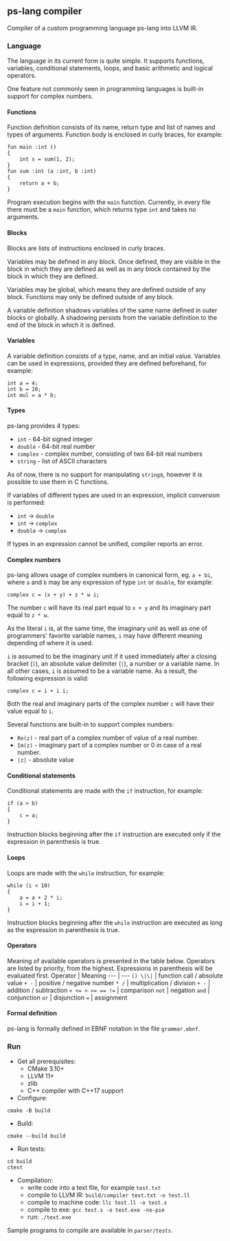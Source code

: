 ## ps-lang compiler
Compiler of a custom programming language ps-lang into LLVM IR.

### Language
The language in its current form is quite simple. It supports functions, variables, conditional statements, loops, and basic arithmetic and logical operators.

One feature not commonly seen in programming languages is built-in support for complex numbers.

#### Functions
Function definition consists of its name, return type and list of names and types of arguments. Function body is enclosed in curly braces, for example:
```
fun main :int ()
{
    int s = sum(1, 2);
}
fun sum :int (a :int, b :int) 
{
    return a + b;
}
```
Program execution begins with the `main` function. Currently, in every file there must be a `main` function, which returns type `int` and takes no arguments.

#### Blocks
Blocks are lists of instructions enclosed in curly braces.

Variables may be defined in any block. Once defined, they are visible in the block in which they are defined as well as in any block contained by the block in which they are defined.

Variables may be global, which means they are defined outside of any block. Functions may only be defined outside of any block.

A variable definition shadows variables of the same name defined in outer blocks or globally. A shadowing persists from the variable definition to the end of the block in which it is defined.

#### Variables
A variable definition consists of a type, name, and an initial value. Variables can be used in expressions, provided they are defined beforehand, for example:
```
int a = 4;
int b = 20;
int mul = a * b;
```

#### Types
ps-lang provides 4 types:
- `int` - 64-bit signed integer
- `double` - 64-bit real number
- `complex` - complex number, consisting of two 64-bit real numbers
- `string` - list of ASCII characters

As of now, there is no support for manipulating `string`s, however it is possible to use them in C functions.

If variables of different types are used in an expression, implicit conversion is performed:
- `int` -> `double`
- `int` -> `complex`
- `double` -> `complex`

If types in an expression cannot be unified, compiler reports an error.

#### Complex numbers
ps-lang allows usage of complex numbers in canonical form, eg. `a + bi`, where `a` and `b` may be any expression of type `int` or `double`, for example:
```
complex c = (x + y) + z * w i;
```
The number `c` will have its real part equal to `x + y` and its imaginary part equal to `z * w`.

As the literal `i` is, at the same time, the imaginary unit as well as one of programmers' favorite variable names, `i` may have different meaning depending of where it is used.

`i` is assumed to be the imaginary unit if it used immediately after a closing bracket (`)`), an absolute value delimiter (`|`), a number or a variable name. In all other cases, `i` is assumed to be a variable name. As a result, the following expression is valid:
```
complex c = i + i i;
```
Both the real and imaginary parts of the complex number `c` will have their value equal to `i`.

Several functions are built-in to support complex numbers:
- `Re(z)` - real part of a complex number of value of a real number.
- `Im(z)` - imaginary part of a complex number or 0 in case of a real number.
- `|z|` - absolute value

#### Conditional statements
Conditional statements are made with the `if` instruction, for example:
```
if (a > b)
{
    c = a;
}
```
Instruction blocks beginning after the `if` instruction are executed only if the expression in parenthesis is true.

#### Loops
Loops are made with the `while` instruction, for example:
```
while (i < 10)
{
    a = a + 2 * i;
    i = i + 1;
}
```
Instruction blocks beginning after the `while` instruction are executed as long as the expression in parenthesis is true.

#### Operators
Meaning of available operators is presented in the table below. Operators are listed by priority, from the highest. Expressions in parenthesis will be evaluated first.
Operator | Meaning 
--- | ---
`() \|\|` | function call / absolute value
`+ -` | positive / negative number
`* /` | multiplication / division
`+ -` | addition / subtraction
`< <= > >= == !=` | comparison
`not` | negation
`and` | conjunction
`or` | disjunction
`=` | assignment

#### Formal definition
ps-lang is formally defined in EBNF notation in the file `grammar.ebnf`.

### Run
- Get all prerequisites:
  - CMake 3.10+
  - LLVM 11+
  - zlib
  - C++ compiler with C++17 support
- Configure:
```
cmake -B build
```
- Build:
```
cmake --build build
```
- Run tests:
```
cd build
ctest
```
- Compilation:
  - write code into a text file, for example `test.txt`
  - compile to LLVM IR: `build/compiler test.txt -o test.ll`
  - compile to machine code: `llc test.ll -o test.s`
  - compile to exe: `gcc test.s -o test.exe -no-pie`
  - run: `./text.exe`

Sample programs to compile are available in `parser/tests`.